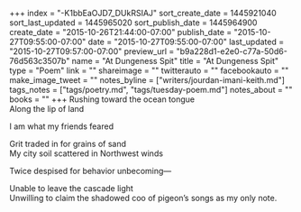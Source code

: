 +++
index = "-K1bbEaOJD7_DUkRSIAJ"
sort_create_date = 1445921040
sort_last_updated = 1445965020
sort_publish_date = 1445964900
create_date = "2015-10-26T21:44:00-07:00"
publish_date = "2015-10-27T09:55:00-07:00"
date = "2015-10-27T09:55:00-07:00"
last_updated = "2015-10-27T09:57:00-07:00"
preview_url = "b9a228d1-e2e0-c77a-50d6-76d563c3507b"
name = "At Dungeness Spit"
title = "At Dungeness Spit"
type = "Poem"
link = ""
shareimage = ""
twitterauto = ""
facebookauto = ""
make_image_tweet = ""
notes_byline = ["writers/jourdan-imani-keith.md"]
tags_notes = ["tags/poetry.md", "tags/tuesday-poem.md"]
notes_about = ""
books = ""
+++
Rushing toward the ocean tongue<br>
Along the lip of land

I am what my friends feared

Grit traded in for grains of sand<br>
My city soil scattered in Northwest winds

Twice despised for behavior unbecoming&mdash;

Unable to leave the cascade light<br>
Unwilling to claim the shadowed coo of pigeon’s songs as my only note.